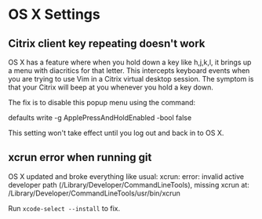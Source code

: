 # OS X Settings

## Citrix client key repeating doesn't work

OS X has a feature where when you hold down a key like h,j,k,l, it
brings up a menu with diacritics for that letter.  This intercepts
keyboard events when you are trying to use Vim in a Citrix virtual
desktop session.  The symptom is that your Citrix will beep at you
whenever you hold a key down.

The fix is to disable this popup menu using the command:

defaults write -g ApplePressAndHoldEnabled -bool false

This setting won't take effect until you log out and back in to
OS X.

## xcrun error when running git

OS X updated and broke everything like usual:
xcrun: error: invalid active developer path (/Library/Developer/CommandLineTools), missing xcrun at: /Library/Developer/CommandLineTools/usr/bin/xcrun

Run `xcode-select --install` to fix.

